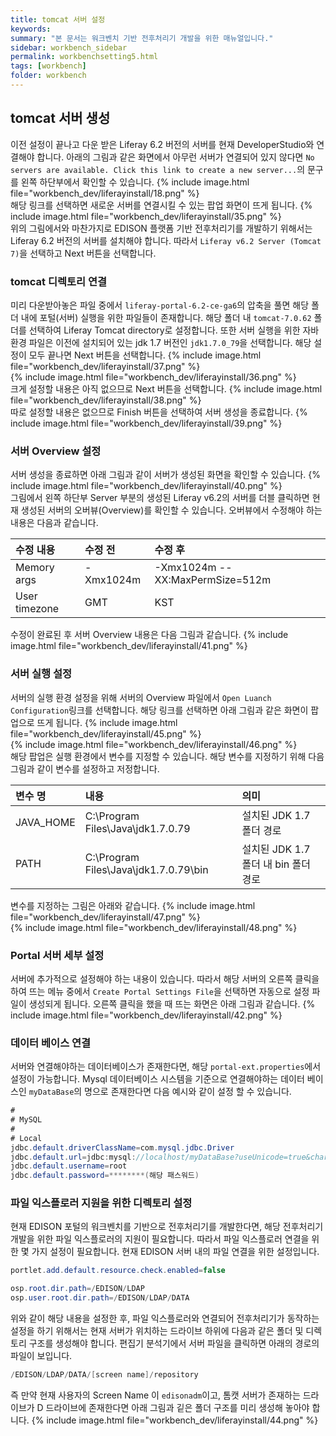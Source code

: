 ```yaml
---
title: tomcat 서버 설정
keywords:
summary: "본 문서는 워크벤치 기반 전후처리기 개발을 위한 매뉴얼입니다."
sidebar: workbench_sidebar
permalink: workbenchsetting5.html
tags: [workbench]
folder: workbench
---
```


## tomcat 서버 생성
이전 설정이 끝나고 다운 받은 Liferay 6.2 버전의 서버를 현재 DeveloperStudio와 연결해야 합니다. 아래의 그림과 같은 화면에서 아무런 서버가 연결되어 있지 않다면
`No servers are available. Click this link to create a new server...`의 문구를 왼쪽 하단부에서 확인할 수 있습니다.
{% include image.html file="workbench_dev/liferayinstall/18.png" %}<br>
해당 링크를 선택하면 새로운 서버를 연결시킬 수 있는 팝업 화면이 뜨게 됩니다.
{% include image.html file="workbench_dev/liferayinstall/35.png" %}<br>
위의 그림에서와 마찬가지로 EDISON 플랫폼 기반 전후처리기를 개발하기 위해서는 Liferay 6.2 버전의 서버를 설치해야 합니다. 따라서 `Liferay v6.2 Server (Tomcat 7)`을 선택하고 Next 버튼을 선택합니다.

### tomcat 디렉토리 연결
미리 다운받아놓은 파일 중에서 `liferay-portal-6.2-ce-ga6`의 압축을 풀면 해당 폴더 내에 포털(서버) 실행을 위한 파일들이 존재합니다.
해당 폴더 내 `tomcat-7.0.62` 폴더를 선택하여 Liferay Tomcat directory로 설정합니다.
 또한 서버 실행을 위한 자바 환경 파일은 이전에 설치되어 있는 jdk 1.7 버전인 `jdk1.7.0_79`을 선택합니다. 해당 설정이 모두 끝나면 Next 버튼을 선택합니다.
{% include image.html file="workbench_dev/liferayinstall/37.png" %}<br>
{% include image.html file="workbench_dev/liferayinstall/36.png" %}<br>
크게 설정할 내용은 아직 없으므로 Next 버튼을 선택합니다.
{% include image.html file="workbench_dev/liferayinstall/38.png" %}<br>
따로 설정할 내용은 없으므로 Finish 버튼을 선택하여 서버 생성을 종료합니다.
{% include image.html file="workbench_dev/liferayinstall/39.png" %}<br>

### 서버 Overview 설정
서버 생성을 종료하면 아래 그림과 같이 서버가 생성된 화면을 확인할 수 있습니다.
{% include image.html file="workbench_dev/liferayinstall/40.png" %}<br>
그림에서 왼쪽 하단부 Server 부분의 생성된 Liferay v6.2의 서버를 더블 클릭하면 현재 생성된 서버의 오버뷰(Overview)를 확인할 수 있습니다.
오버뷰에서 수정해야 하는 내용은 다음과 같습니다.

| 수정 내용          | 수정 전               | 수정 후                            |
|:-------------------|:----------------------|:-----------------------------------|
|Memory args         | -Xmx1024m             | -Xmx1024m --XX:MaxPermSize=512m    |
|User timezone       |  GMT                  | KST                                |


수정이 완료된 후 서버 Overview 내용은 다음 그림과 같습니다.
{% include image.html file="workbench_dev/liferayinstall/41.png" %}<br>

### 서버 실행 설정
서버의 실행 환경 설정을 위해 서버의 Overview 파일에서 `Open Luanch Configuration`링크를 선택합니다. 해당 링크를 선택하면 아래 그림과 같은 화면이 팝업으로 뜨게 됩니다.
{% include image.html file="workbench_dev/liferayinstall/45.png" %}<br>
{% include image.html file="workbench_dev/liferayinstall/46.png" %}<br>
해당 팝업은 실행 환경에서 변수를 지정할 수 있습니다. 해당 변수를 지정하기 위해 다음 그림과 같이 변수를 설정하고 저정합니다.


| 변수 명          | 내용                                          | 의미                                     |
|:-----------------|:----------------------------------------------|:-----------------------------------------|
|JAVA_HOME         | C:\Program Files\Java\jdk1.7.0.79             | 설치된 JDK 1.7 폴더 경로                 |
|PATH              |  C:\Program Files\Java\jdk1.7.0.79\bin        | 설치된 JDK 1.7 폴더 내 bin 폴더 경로     |

변수를 지정하는 그림은 아래와 같습니다.
{% include image.html file="workbench_dev/liferayinstall/47.png" %}<br>
{% include image.html file="workbench_dev/liferayinstall/48.png" %}<br>

### Portal 서버 세부 설정
서버에 추가적으로 설정해야 하는 내용이 있습니다. 따라서 해당 서버의 오른쪽 클릭을 하여 뜨는 메뉴 중에서 `Create Portal Settings File`을 선택하면 자동으로 설정 파일이 생성되게 됩니다.
오른쪽 클릭을 했을 때 뜨는 화면은 아래 그림과 같습니다.
{% include image.html file="workbench_dev/liferayinstall/42.png" %}<br>

### 데이터 베이스 연결
서버와 연결해야하는 데이터베이스가 존재한다면, 해당 `portal-ext.properties`에서 설정이 가능합니다.
Mysql 데이터베이스 시스템을 기준으로 연결해야하는 데이터 베이스인 `myDataBase`의 명으로 존재한다면 다음 예시와 같이 설정 할 수 있습니다.

```java
#
# MySQL
#
# Local
jdbc.default.driverClassName=com.mysql.jdbc.Driver
jdbc.default.url=jdbc:mysql://localhost/myDataBase?useUnicode=true&characterEncoding=UTF-8&useFastDateParsing=false
jdbc.default.username=root
jdbc.default.password=********(해당 패스워드)
```

### 파일 익스플로러 지원을 위한 디렉토리 설정
현재 EDISON 포털의 워크벤치를 기반으로 전후처리기를 개발한다면, 해당 전후처리기 개발을 위한 파일 익스플로러의 지원이 필요합니다. 따라서 파일 익스플로러 연결을 위한 몇 가지 설정이 필요합니다.
현재 EDISON 서버 내의 파일 연결을 위한 설정입니다.
```java
portlet.add.default.resource.check.enabled=false

osp.root.dir.path=/EDISON/LDAP
osp.user.root.dir.path=/EDISON/LDAP/DATA
```
위와 같이 해당 내용을 설정한 후, 파일 익스플로러와 연결되어 전후처리기가 동작하는 설정을 하기 위해서는 현재 서버가 위치하는 드라이브 하위에 다음과 같은 폴더 및 디렉토리 구조를 생성해야 합니다.
편집기 분석기에서 서버 파일을 클릭하면 아래의 경로의 파일이 보입니다.

```java
/EDISON/LDAP/DATA/[screen name]/repository
```

즉 만약 현재 사용자의 Screen Name 이 `edisonadm`이고, 톰캣 서버가 존재하는 드라이브가 D 드라이브에 존재한다면 아래 그림과 깉은 폴더 구조를 미리 생성해 놓아야 합니다.
{% include image.html file="workbench_dev/liferayinstall/44.png" %}<br>
